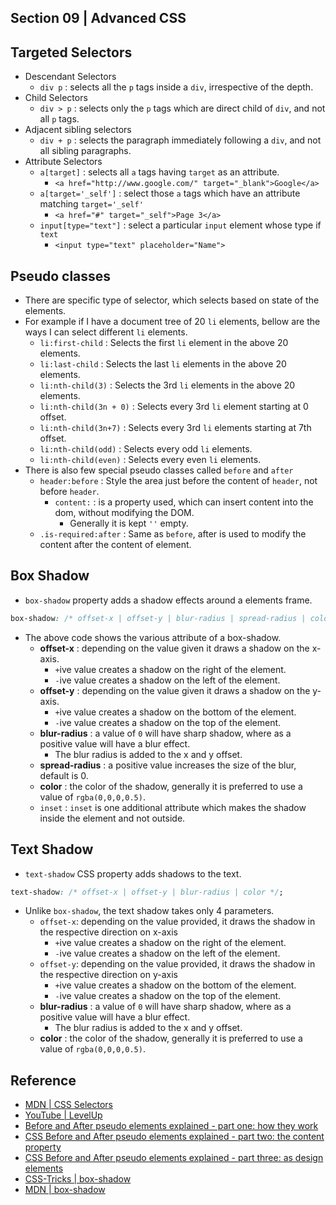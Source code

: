 ## Section 09 | Advanced CSS ##

## Targeted Selectors ##
* Descendant Selectors
    - `div p` : selects all the `p` tags inside a `div`, irrespective of the depth.
* Child Selectors
    - `div > p` : selects only the `p` tags which are direct child of `div`, and not all `p` tags.
* Adjacent sibling selectors
    - `div + p` : selects the paragraph immediately following a `div`, and not all sibling paragraphs.
* Attribute Selectors
    - `a[target]` : selects all `a` tags having `target` as an attribute.
        + `<a href="http://www.google.com/" target="_blank">Google</a>`
    - `a[target='_self']` : select those `a` tags which have an attribute matching `target='_self'`
        + `<a href="#" target="_self">Page 3</a>`
    - `input[type="text"]` : select a particular `input` element whose type if `text`
        + `<input type="text" placeholder="Name">`

## Pseudo classes ##
* There are specific type of selector, which selects based on state of the elements.
* For example if I have a document tree of 20 `li` elements, bellow are the ways I can select different `li` elements.
    - `li:first-child` : Selects the first `li` element in the above 20 elements.
    - `li:last-child` : Selects the last `li` elements in the above 20 elements.
    - `li:nth-child(3)` : Selects the 3rd `li` elements in the above 20 elements.
    - `li:nth-child(3n + 0)` : Selects every 3rd `li` element starting at 0 offset.
    - `li:nth-child(3n+7)` : Selects every 3rd `li` elements starting at 7th offset.
    - `li:nth-child(odd)` : Selects every odd `li` elements.
    - `li:nth-child(even)` : Selects every even `li` elements.
* There is also few special pseudo classes called `before` and `after`
    - `header:before` : Style the area just before the content of `header`, not before `header`.
        - `content:` : is a property used, which can insert content into the dom, without modifying the DOM.
            + Generally it is kept `''` empty.
    * `.is-required:after` : Same as `before`, after is used to modify the content after the content of element.


## Box Shadow ##
* `box-shadow` property adds a shadow effects around a elements frame.

````css
box-shadow: /* offset-x | offset-y | blur-radius | spread-radius | color */;
````

* The above code shows the various attribute of a box-shadow.
    - **offset-x** : depending on the value given it draws a shadow on the x-axis.
        + `+`ive value creates a shadow on the right of the element.
        + `-`ive value creates a shadow on the left of the element.
    - **offset-y** : depending on the value given it draws a shadow on the y-axis.
        + `+`ive value creates a shadow on the bottom of the element.
        + `-`ive value creates a shadow on the top of the element.
    - **blur-radius** : a value of `0` will have sharp shadow, where as a positive value will have a blur effect.
        + The blur radius is added to the x and y offset.
    - **spread-radius** : a positive value increases the size of the blur, default is 0.
    - **color** : the color of the shadow, generally it is preferred to use a value of `rgba(0,0,0,0.5)`.
    - `inset` : `inset` is one additional attribute which makes the shadow inside the element and not outside.

## Text Shadow ##
* `text-shadow` CSS property adds shadows to the text.

````css
text-shadow: /* offset-x | offset-y | blur-radius | color */;
````
* Unlike `box-shadow`, the text shadow takes only 4 parameters.
    - `offset-x`: depending on the value provided, it draws the shadow in the respective direction on x-axis
        + `+`ive value creates a shadow on the right of the element.
        + `-`ive value creates a shadow on the left of the element.
    - `offset-y`: depending on the value provided, it draws the shadow in the respective direction on y-axis
        + `+`ive value creates a shadow on the bottom of the element.
        + `-`ive value creates a shadow on the top of the element.
    - **blur-radius** : a value of `0` will have sharp shadow, where as a positive value will have a blur effect.
        + The blur radius is added to the x and y offset.
    - **color** : the color of the shadow, generally it is preferred to use a value of `rgba(0,0,0,0.5)`.

## Reference ##
* [MDN | CSS Selectors](https://developer.mozilla.org/en-US/docs/Web/CSS/CSS_Selectors)
* [YouTube | LevelUp ](https://www.youtube.com/user/LevelUpTuts/playlists)
* [Before and After pseudo elements explained - part one: how they work ](https://www.youtube.com/watch?v=zGiirUiWslI)
* [CSS Before and After pseudo elements explained - part two: the content property ](https://www.youtube.com/watch?v=xoRbkm8XgfQ)
* [CSS Before and After pseudo elements explained - part three: as design elements](https://www.youtube.com/watch?v=djbtPnNmc0I&t=52s)
* [CSS-Tricks | box-shadow ](https://css-tricks.com/almanac/properties/b/box-shadow/)
* [MDN | box-shadow ](https://developer.mozilla.org/en-US/docs/Web/CSS/box-shadow)

